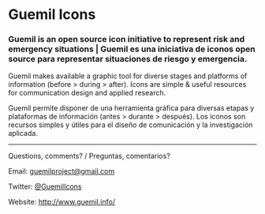 # Guemil Icons

### Guemil is an open source icon initiative to represent risk and emergency situations | Guemil es una iniciativa de iconos open source para representar situaciones de riesgo y emergencia.

Guemil makes available a graphic tool for diverse stages and platforms of information (before > during > after). Icons are simple & useful resources for communication design and applied research.

Guemil permite disponer de una herramienta gráfica para diversas etapas y plataformas de información (antes > durante > después). Los iconos son recursos simples y útiles para el diseño de comunicación y la investigación aplicada.

- - - - - - - - - 

Questions, comments? / Preguntas, comentarios?

Email: guemilproject@gmail.com

Twitter: [@GuemilIcons](https://twitter.com/guemilicons)

Website: http://www.guemil.info/
